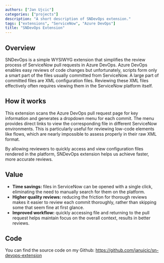 ```yaml
---
authors: ["Jan Ujcic"]
categories: ["projects"]
description: "A short description of SNDevOps extension."
tags: ["extensions", "ServiceNow", "Azure DevOps"]
title: "SNDevOps Extension"
---
```


## Overview

SNDevOps is a simple WYSIWYG extension that simplifies the review process of ServiceNow pull requests in Azure DevOps. Azure DevOps enables easy reviews of code changes but unfortunately, scripts form only a smart part of the files usually committed from ServiceNow. A large part of committed files are XML configuration files. Reviewing these XML files effectively often requires viewing them in the ServiceNow platform itself.

## How it works

This extension scans the Azure DevOps pull request page for key information and generates a dropdown menu for each commit. The menu provides direct links to view the corresponding file in different ServiceNow environments. This is particularly useful for reviewing low-code elements like flows, which are nearly impossible to assess properly in their raw XML format.

By allowing reviewers to quickly access and view configuration files rendered in the platform, SNDevOps extension helps us achieve faster, more accurate reviews.

## Value

* **Time savings:** files in ServiceNow can be opened with a single click, eliminating the need to manually search for them on the platform.
* **Higher quality reviews:** reducing the friction for thorough reviews makes it easier to review each commit thoroughly, rather than skipping some that seem fine at first glance.
* **Improved workflow:** quickly accessing file and returning to the pull request helps maintain focus on the overall context, results in better reviews.

## Code

You can find the source code on my Github: https://github.com/janujcic/sn-devops-extension